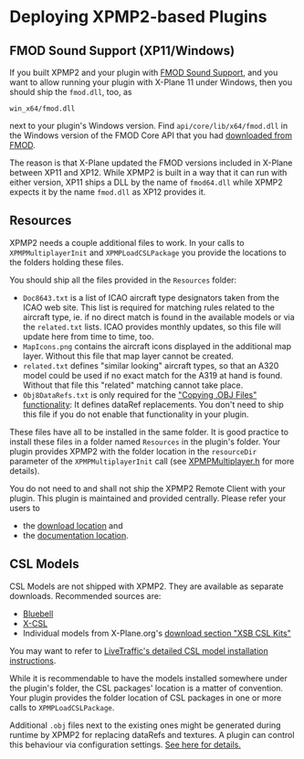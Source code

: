 Deploying XPMP2-based Plugins
==

FMOD Sound Support (XP11/Windows)
--
If you built XPMP2 and your plugin with [FMOD Sound Support](Sound.html),
and you want to allow running your plugin with X-Plane 11 under Windows,
then you should ship the `fmod.dll`, too, as
```
win_x64/fmod.dll
```
next to your plugin's Windows version. Find `api/core/lib/x64/fmod.dll` in the Windows version
of the FMOD Core API that you had [downloaded from FMOD](https://www.fmod.com/download#fmodengine).

The reason is that X-Plane updated the FMOD versions included in X-Plane between XP11 and XP12.
While XPMP2 is built in a way that it can run with either version,
XP11 ships a DLL by the name of `fmod64.dll` while XPMP2 expects it by the name `fmod.dll` as XP12 provides it.

Resources
--

XPMP2 needs a couple additional files to work. In your calls to
`XPMPMultiplayerInit` and `XPMPLoadCSLPackage` you provide the locations
to the folders holding these files.

You should ship all the files provided in the `Resources` folder:

- `Doc8643.txt` is a list of ICAO aircraft type designators taken from
  the ICAO web site. This list is required for matching rules related
  to the aircraft type, ie. if no direct match is found in the available
  models or via the `related.txt` lists. ICAO provides monthly updates,
  so this file will update here from time to time, too.
- `MapIcons.png` contains the aircraft icons displayed in the additional
  map layer. Without this file that map layer cannot be created.
- `related.txt` defines "similar looking" aircraft types, so that an
  A320 model could be used if no exact match for the A319 at hand is found.
  Without that file this "related" matching cannot take place.
- `Obj8DataRefs.txt` is only required for the
  ["Copying .OBJ Files" functionality](CopyingObjFiles.html):
  It defines dataRef replacements.
  You don't need to ship this file if you do not enable that functionality
  in your plugin.

These files have all to be installed in the same folder.
It is good practice to install these files in a folder named `Resources` in
the plugin's folder. Your plugin provides XPMP2 with the folder location
in the `resourceDir` parameter of the `XPMPMultiplayerInit` call
(see [XPMPMultiplayer.h](html/XPMPMultiplayer_8h.html) for more details).

You do not need to and shall not ship the XPMP2 Remote Client with your plugin.
This plugin is maintained and provided centrally. Please refer your users to
- the [download location](https://forums.x-plane.org/index.php?/files/file/67797-xpmp2-remote-client/) and
- the [documentation location](https://twinfan.gitbook.io/livetraffic/setup/installation/xpmp2-remote-client).

CSL Models
--

CSL Models are not shipped with XPMP2. They are available as separate downloads.
Recommended sources are:

- [Bluebell](https://forums.x-plane.org/index.php?/files/file/37041-bluebell-obj8-csl-packages/)
- [X-CSL](https://csl.x-air.ru/?lang_id=43)
- Individual models from X-Plane.org's
[download section "XSB CSL Kits"](https://forums.x-plane.org/index.php?/files/category/12-xsb-csl-kits/)

You may want to refer to
[LiveTraffic's detailed CSL model installation instructions](https://twinfan.gitbook.io/livetraffic/setup/installation/step-by-step#bluebell-csl-package-by-oktalist).

While it is recommendable to have the models installed somewhere under
the plugin's folder, the CSL packages' location is a matter of convention.
Your plugin provides the folder location of CSL packages in one or more
calls to `XPMPLoadCSLPackage`.

Additional `.obj` files next to the existing ones might be generated
during runtime by XPMP2 for replacing dataRefs and textures. A plugin can
control this behaviour via configuration settings.
[See here for details.](CopyingObjFiles.html)
